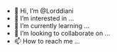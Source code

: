 - 👋 Hi, I’m @Lorddiani
- 👀 I’m interested in ...
- 🌱 I’m currently learning ...
- 💞️ I’m looking to collaborate on ...
- 📫 How to reach me ...

<!---
Lorddiani/Lorddiani is a ✨ special ✨ repository because its `README.md` (this file) appears on your GitHub profile.
You can click the Preview link to take a look at your changes.
--->
